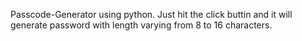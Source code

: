 Passcode-Generator using python.
Just hit the click buttin and it will generate password with length varying from 8 to 16 characters.
